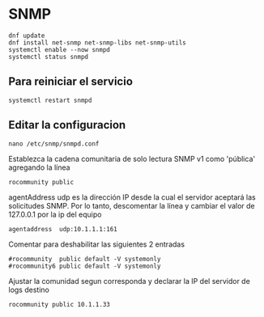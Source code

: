 # SNMP
```
dnf update
dnf install net-snmp net-snmp-libs net-snmp-utils
systemctl enable --now snmpd
systemctl status snmpd
```
## Para reiniciar el servicio
```
systemctl restart snmpd
```
## Editar la configuracion
```
nano /etc/snmp/snmpd.conf
```

Establezca la cadena comunitaria de solo lectura SNMP v1 como 'pública' agregando la línea
```
rocommunity public
```

agentAddress udp es la dirección IP desde la cual el servidor aceptará las solicitudes SNMP. Por lo tanto, descomentar la línea y cambiar el valor de 127.0.0.1 por la ip del equipo
```
agentaddress  udp:10.1.1.1:161
```

Comentar para deshabilitar las siguientes 2 entradas
```
#rocommunity  public default -V systemonly
#rocommunity6 public default -V systemonly
```

Ajustar la comunidad segun corresponda y declarar la IP del servidor de logs destino
```
rocommunity public 10.1.1.33
```
